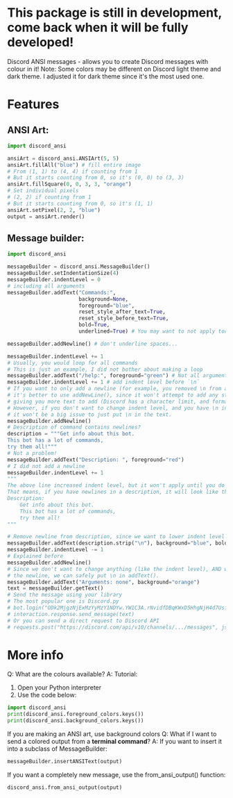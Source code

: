 This package is still in development, come back when it will be fully developed!
================================================================================

Discord ANSI messages - allows you to create Discord messages with colour in it!
Note: Some colors may be different on Discord light theme and dark theme. I adjusted it for dark theme since it's the most used one.
# Features
## ANSI Art:
```py
import discord_ansi

ansiArt = discord_ansi.ANSIArt(5, 5)
ansiArt.fillAll("blue") # fill entire image
# From (1, 1) to (4, 4) if counting from 1
# But it starts counting from 0, so it's (0, 0) to (3, 3)
ansiArt.fillSquare(0, 0, 3, 3, "orange")
# Set individual pixels
# (2, 2) if counting from 1
# But it starts counting from 0, so it's (1, 1)
ansiArt.setPixel(2, 2, "blue")
output = ansiArt.render()
```
## Message builder:
```py
import discord_ansi

messageBuilder = discord_ansi.MessageBuilder()
messageBuilder.setIndentationSize(4)
messageBuilder.indentLevel = 0
# including all arguments
messageBuilder.addText("Commands:",
                       background=None,
                       foreground="blue",
                       reset_style_after_text=True,
                       reset_style_before_text=True,
                       bold=True,
                       underlined=True) # You may want to not apply too much styles or it won't look good

messageBuilder.addNewline() # don't underline spaces...

messageBuilder.indentLevel += 1
# Usually, you would loop for all commands
# This is just an example, I did not bother about making a loop
messageBuilder.addText("/help:", foreground="green") # Not all arguments are required
messageBuilder.indentLevel += 1 # add indent level before `\n`
# If you want to only add a newline (for example, you removed \n from addText() and lowered indent level before adding a newline),
# it's better to use addNewLine(), since it won't attempt to add any styles,
# giving you more text to add (Discord has a character limit, and formatting counts against it).
# However, if you don't want to change indent level, and you have \n in an addText() call **with some text other than newlines**,
# it won't be a big issue to just put \n in the text.
messageBuilder.addNewline()
# Description of command contains newlines?
description = """Get info about this bot.
This bot has a lot of commands,
try them all!"""
# Not a problem!
messageBuilder.addText("Description: ", foreground="red")
# I did not add a newline
messageBuilder.indentLevel += 1
"""
The above line increased indent level, but it won't apply until you do a newline (\n)
That means, if you have newlines in a description, it will look like this:
Description:
    Get info about this bot.
    This bot has a lot of commands,
    try them all!
"""

# Remove newline from description, since we want to lower indent level before putting a new line
messageBuilder.addText(description.strip("\n"), background="blue", bold=True)
messageBuilder.indentLevel -= 1
# Explained before
messageBuilder.addNewline()
# Since we don't want to change anything (like the indent level), AND we have text **before** or **after**
# the newline, we can safely put \n in addText().
messageBuilder.addText("Arguments: none", background="orange")
text = messageBuilder.getText()
# Send the message using your library
# The most popular one is Discord.py
# bot.login("ODk2MjgzNjExMzYyMzY1NDYw.YW1C3A.rNvidfDBqKWxD5HhgNjH4d7UsfQ") (fake token)
# interaction.response.send_message(text)
# Or you can send a direct request to Discord API
# requests.post("https://discord.com/api/v10/channels/.../messages", json=dict(content=text), headers=dict(authorization="Bot <token>"))
```
# More info
Q: What are the colours available?
A: Tutorial:
1. Open your Python interpreter
2. Use the code below:
```py
import discord_ansi
print(discord_ansi.foreground_colors.keys())
print(discord_ansi.background_colors.keys())
```
If you are making an ANSI art, use background colors
Q: What if I want to send a colored output from a **terminal command**?
A: If you want to insert it into a subclass of MessageBuilder:
```py
messageBuilder.insertANSIText(output)
```
If you want a completely new message, use the from_ansi_output() function:
```py
discord_ansi.from_ansi_output(output)
```
